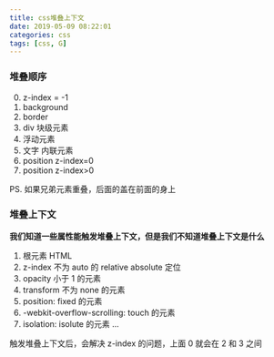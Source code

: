 ```yaml
---
title: css堆叠上下文
date: 2019-05-09 08:22:01
categories: css
tags: [css, G]
---
```


### 堆叠顺序
0. z-index = -1
1. background
2. border
3. div 块级元素
4. 浮动元素
5. 文字 内联元素
6. position z-index=0
7. position z-index>0

PS. 如果兄弟元素重叠，后面的盖在前面的身上

### 堆叠上下文
**我们知道一些属性能触发堆叠上下文，但是我们不知道堆叠上下文是什么**
1. 根元素 HTML
2. z-index 不为 auto 的 relative absolute 定位
3. opacity 小于 1 的元素
4. transform 不为 none 的元素
5. position: fixed 的元素
6. -webkit-overflow-scrolling: touch 的元素
7. isolation: isolute 的元素
...

触发堆叠上下文后，会解决 z-index 的问题，上面 0 就会在 2 和 3 之间